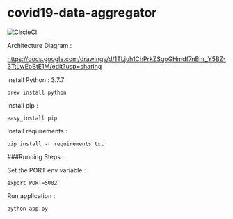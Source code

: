 # covid19-data-aggregator

[![CircleCI](https://circleci.com/gh/slincastro/covid19-data-aggregator.svg?style=shield)](https://circleci.com/gh/slincastro/covid19-data-aggregator)


Architecture Diagram :

https://docs.google.com/drawings/d/1TLjuh1ChPrkZSqoGHmdf7nBnr_Y5BZ-3TtLwEoBtE1M/edit?usp=sharing

install Python : 3.7.7

`brew install python`

install pip :

`easy_install pip`

Install requirements :

`pip install -r requirements.txt`

###Running Steps :

Set the PORT env variable :

`export PORT=5002`

Run application :

`python app.py`
